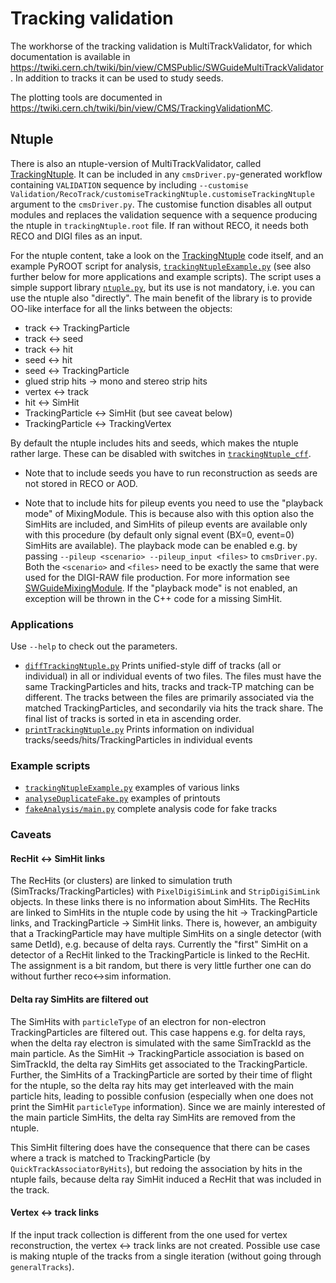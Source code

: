 Tracking validation
===================

The workhorse of the tracking validation is MultiTrackValidator, for
which documentation is available in
https://twiki.cern.ch/twiki/bin/view/CMSPublic/SWGuideMultiTrackValidator.
In addition to tracks it can be used to study seeds.

The plotting tools are documented in
https://twiki.cern.ch/twiki/bin/view/CMS/TrackingValidationMC.


Ntuple
------

There is also an ntuple-version of MultiTrackValidator, called
[TrackingNtuple](plugins/TrackingNtuple.cc). It can be included in any
`cmsDriver.py`-generated workflow containing `VALIDATION` sequence by
including
`--customise Validation/RecoTrack/customiseTrackingNtuple.customiseTrackingNtuple`
argument to the `cmsDriver.py`. The customise function disables all
output modules and replaces the validation sequence with a sequence
producing the ntuple in `trackingNtuple.root` file. If ran without
RECO, it needs both RECO and DIGI files as an input.

For the ntuple content, take a look on the
[TrackingNtuple](plugins/TrackingNtuple.cc) code itself, and an
example PyROOT script for analysis,
[`trackingNtupleExample.py`](test/trackingNtupleExample.py) (see also
further below for more applications and example scripts). The
script uses a simple support library
[`ntuple.py`](python/plotting/ntuple.py), but its use is not
mandatory, i.e. you can use the ntuple also "directly". The main
benefit of the library is to provide OO-like interface for all the
links between the objects:
* track <-> TrackingParticle
* track <-> seed
* track <-> hit
* seed <-> hit
* seed <-> TrackingParticle
* glued strip hits -> mono and stereo strip hits
* vertex <-> track
* hit <-> SimHit
* TrackingParticle <-> SimHit (but see caveat below)
* TrackingParticle <-> TrackingVertex

By default the ntuple includes hits and seeds, which makes the ntuple
rather large. These can be disabled with switches in
[`trackingNtuple_cff`](python/trackingNtuple_cff.py).

* Note that to include seeds you have to run reconstruction as seeds are
not stored in RECO or AOD.

* Note that to include hits for pileup events you need to use the
"playback mode" of MixingModule. This is because also with this option
also the SimHits are included, and SimHits of pileup events are
available only with this procedure (by default only signal event
(BX=0, event=0) SimHits are available). The playback mode can be
enabled e.g. by passing `--pileup <scenario> --pileup_input <files>`
to `cmsDriver.py`. Both the `<scenario>` and `<files>` need to be
exactly the same that were used for the DIGI-RAW file production. For
more information see
[SWGuideMixingModule](https://twiki.cern.ch/twiki/bin/view/CMSPublic/SWGuideMixingModule#playback_option).
If the "playback mode" is not enabled, an exception will be thrown in
the C++ code for a missing SimHit.

### Applications

Use `--help` to check out the parameters.

* [`diffTrackingNtuple.py`](scripts/diffTrackingNtuple.py) Prints unified-style diff of tracks (all or individual) in all or individual events of two files. The files must have the same TrackingParticles and hits, tracks and track-TP matching can be different. The tracks between the files are primarily associated via the matched TrackingParticles, and secondarily via hits the track share. The final list of tracks is sorted in eta in ascending order.
* [`printTrackingNtuple.py`](scripts/printTrackingNtuple.py) Prints information on individual tracks/seeds/hits/TrackingParticles in individual events

### Example scripts

* [`trackingNtupleExample.py`](test/trackingNtupleExample.py) examples of various links
* [`analyseDuplicateFake.py`](test/analyseDuplicateFake.py) examples of printouts
* [`fakeAnalysis/main.py`](test/fakeAnalysis/main.py) complete analysis code for fake tracks

### Caveats

#### RecHit <-> SimHit links

The RecHits (or clusters) are linked to simulation truth
(SimTracks/TrackingParticles) with `PixelDigiSimLink` and
`StripDigiSimLink` objects. In these links there is no information
about SimHits. The RecHits are linked to SimHits in the ntuple code by
using the hit -> TrackingParticle links, and TrackingParticle ->
SimHit links. There is, however, an ambiguity that a TrackingParticle
may have multiple SimHits on a single detector (with same DetId), e.g.
because of delta rays. Currently the "first" SimHit on a detector of a
RecHit linked to the TrackingParticle is linked to the RecHit. The
assignment is a bit random, but there is very little further one can
do without further reco<->sim information.

#### Delta ray SimHits are filtered out

The SimHits with `particleType` of an electron for non-electron
TrackingParticles are filtered out. This case happens e.g. for delta
rays, when the delta ray electron is simulated with the same
SimTrackId as the main particle. As the SimHit -> TrackingParticle
association is based on SimTrackId, the delta ray SimHits get
associated to the TrackingParticle. Further, the SimHits of a
TrackingParticle are sorted by their time of flight for the ntuple, so
the delta ray hits may get interleaved with the main particle hits,
leading to possible confusion (especially when one does not print the
SimHit `particleType` information). Since we are mainly interested of
the main particle SimHits, the delta ray SimHits are removed from the
ntuple.

This SimHit filtering does have the consequence that there can be
cases where a track is matched to TrackingParticle (by
`QuickTrackAssociatorByHits`), but redoing the association by hits in
the ntuple fails, because delta ray SimHit induced a RecHit that was
included in the track.

#### Vertex <-> track links

If the input track collection is different from the one used for
vertex reconstruction, the vertex <-> track links are not created.
Possible use case is making ntuple of the tracks from a single
iteration (without going through `generalTracks`).
